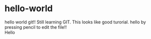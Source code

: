 # hello-world
hello world git!!
Still learning GIT. This looks like good turorial.
hello by pressing pencil to edit the file!! <br />
Hello
